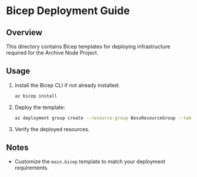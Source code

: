 # Bicep Deployment Guide

## Overview
This directory contains Bicep templates for deploying infrastructure required for the Archive Node Project.

## Usage
1. Install the Bicep CLI if not already installed:
   ```bash
   az bicep install
   ```

2. Deploy the template:
   ```bash
   az deployment group create --resource-group BesuResourceGroup --template-file main.bicep
   ```

3. Verify the deployed resources.

## Notes
- Customize the `main.bicep` template to match your deployment requirements.
